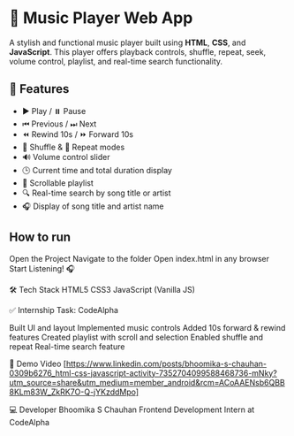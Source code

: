 # 🎵 Music Player Web App

A stylish and functional music player built using **HTML**, **CSS**, and **JavaScript**. This player offers playback controls, shuffle, repeat, seek, volume control, playlist, and real-time search functionality.

## 🌟 Features

- ▶️ Play / ⏸️ Pause
- ⏮ Previous / ⏭ Next
- ⏪ Rewind 10s / ⏩ Forward 10s
- 🔀 Shuffle & 🔁 Repeat modes
- 🔊 Volume control slider
- 🕒 Current time and total duration display
- 📃 Scrollable playlist
- 🔍 Real-time search by song title or artist
- 🎧 Display of song title and artist name	

## How to run

Open the Project
Navigate to the folder
Open index.html in any browser
Start Listening! 🎧

🛠️ Tech Stack
HTML5
CSS3
JavaScript (Vanilla JS)

✅ Internship Task: CodeAlpha

 Built UI and layout
 Implemented music controls
 Added 10s forward & rewind features
 Created playlist with scroll and selection
 Enabled shuffle and repeat
 Real-time search feature

🎥 Demo Video
[https://www.linkedin.com/posts/bhoomika-s-chauhan-0309b6276_html-css-javascript-activity-7352704099588468736-mNky?utm_source=share&utm_medium=member_android&rcm=ACoAAENsb6QBB8KLm83W_ZkRK7O-Q-jYKzddMpo]

💻 Developer
Bhoomika S Chauhan
Frontend Development Intern at CodeAlpha
